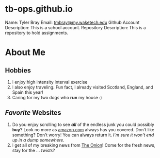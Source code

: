 # tb-ops.github.io
Name: Tyler Bray
Email: tmbray@my.waketech.edu
Github Account Description: This is a school account.
Repository Description: This is a repository to hold assignments.

# About Me
## **Hobbies**
1. I enjoy high intensity interval exercise
2. I also enjoy traveling. Fun fact, I already visited Scotland, England, and Spain this year!
3. Caring for my two dogs who **run** my house :)
## _Favorite_ Websites
1. Do you enjoy scrolling to see ***all*** of the endless junk you could possibly **buy**? Look no more as [amazon.com](https://www.amazon.com/) always has you covered. Don't like something? Don't worry! You can always return it. _I'm sure it won't end up in a dump somewhere._
2. I get all of my breaking news from [The Onion](https://theonion.com/)! Come for the fresh news, stay for the ... _twists_?
